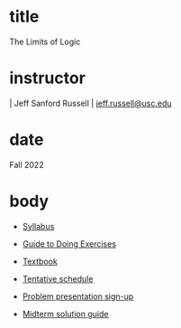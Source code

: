 # title
The Limits of Logic

# instructor

| Jeff Sanford Russell
| <jeff.russell@usc.edu>

# date

Fall 2022

# body

-   [Syllabus](https://www.dropbox.com/s/g6emgm8w5v0r29b/syllabus-handout.pdf?dl=0)

-   [Guide to Doing Exercises](https://www.dropbox.com/s/rrfik8ifcnmhauc/exercises-handout.pdf?dl=0)

-   [Textbook](./limits-of-logic.pdf)

-   [Tentative schedule](https://docs.google.com/spreadsheets/d/1uqkt8W_ZWv--VIq04hdgOF4SXHckRUKf9ddntVlA8vo/edit?usp=sharing)

-   [Problem presentation sign-up](https://docs.google.com/spreadsheets/d/1P5wg0_PAFmDCQrEbr8XnXFL4_zplhAyWy2oavHuemKM/edit?usp=sharing)

-   [Midterm solution guide](./midterm-solutions-fall-2022.pdf)